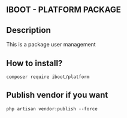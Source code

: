 ## IBOOT - PLATFORM PACKAGE


## Description
This is a package user management

## How to install?
`composer require iboot/platform`

## Publish vendor if you want
`php artisan vendor:publish --force`
